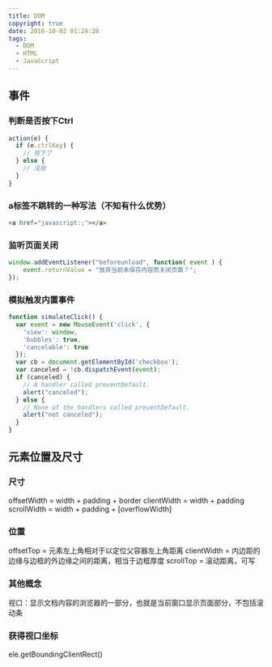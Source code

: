 ```yaml
---
title: DOM
copyright: true
date: 2016-10-02 01:24:28
tags:
  - DOM
  - HTML
  - JavaScript
---
```


## 事件

### 判断是否按下Ctrl
```js
action(e) {
  if (e.ctrlKey) {
    // 按下了
  } else {
    // 没按
  }
}
```

### a标签不跳转的一种写法（不知有什么优势）
```html
<a href="javascript:;"></a>
```

### 监听页面关闭
```js
window.addEventListener("beforeunload", function( event ) {
    event.returnValue = "放弃当前未保存内容而关闭页面？";
});
```

### 模拟触发内置事件
```js
function simulateClick() {
  var event = new MouseEvent('click', {
    'view': window,
    'bubbles': true,
    'cancelable': true
  });
  var cb = document.getElementById('checkbox'); 
  var canceled = !cb.dispatchEvent(event);
  if (canceled) {
    // A handler called preventDefault.
    alert("canceled");
  } else {
    // None of the handlers called preventDefault.
    alert("not canceled");
  }
}
```

## 元素位置及尺寸

### 尺寸
offsetWidth = width + padding + border
clientWidth = width + padding
scrollWidth = width + padding + [overflowWidth]


### 位置
offsetTop = 元素左上角相对于以定位父容器左上角距离
clientWidth = 内边距的边缘与边框的外边缘之间的距离，相当于边框厚度
scrollTop = 滚动距离，可写


### 其他概念
视口：显示文档内容的浏览器的一部分，也就是当前窗口显示页面部分，不包括滚动条

### 获得视口坐标
ele.getBoundingClientRect()